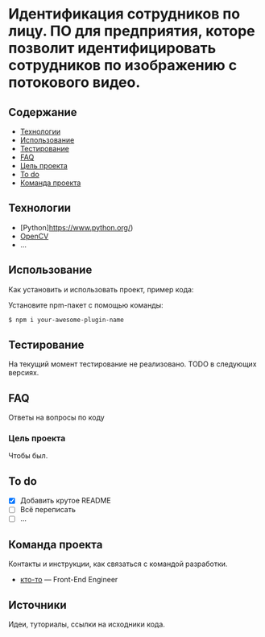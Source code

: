# Идентификация сотрудников по лицу. ПО для предприятия, которе позволит идентифицировать сотрудников по изображению с потокового видео.

## Содержание
- [Технологии](#технологии)
- [Использование](#использование)
- [Тестирование](#тестирование)
- [FAQ](#faq)
- [Цель проекта](#цель-проекта)
- [To do](#to-do)
- [Команда проекта](#команда-проекта)

## Технологии
- [Python]https://www.python.org/)
- [OpenCV](https://opencv.org/)
- ...

## Использование
Как установить и использовать проект, пример кода:

Установите npm-пакет с помощью команды:
```sh
$ npm i your-awesome-plugin-name
```

## Тестирование
На текущий момент тестирование не реализовано. TODO в следующих версиях.

## FAQ
Ответы на вопросы по коду

### Цель проекта
Чтобы был.

## To do
- [x] Добавить крутое README
- [ ] Всё переписать
- [ ] ...

## Команда проекта
Контакты и инструкции, как связаться с командой разработки.

- [кто-то](tg://abc) — Front-End Engineer

## Источники
Идеи, туториалы, ссылки на исходники кода.